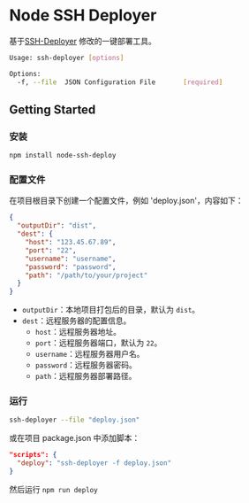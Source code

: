 # Node SSH Deployer

基于[SSH-Deployer](https://github.com/barend-erasmus/ssh-deployer/tree/master) 修改的一键部署工具。

```bash
Usage: ssh-deployer [options]

Options:
  -f, --file  JSON Configuration File       [required]
```

## Getting Started

### 安装

```bash
npm install node-ssh-deploy
```

### 配置文件

在项目根目录下创建一个配置文件，例如 'deploy.json'，内容如下：

```json
{
  "outputDir": "dist",
  "dest": {
    "host": "123.45.67.89",
    "port": "22",
    "username": "username",
    "password": "password",
    "path": "/path/to/your/project"
  }
}
```

- `outputDir`：本地项目打包后的目录，默认为 `dist`。
- `dest`：远程服务器的配置信息。
  - `host`：远程服务器地址。
  - `port`：远程服务器端口，默认为 `22`。
  - `username`：远程服务器用户名。
  - `password`：远程服务器密码。
  - `path`：远程服务器部署路径。

### 运行

```bash
ssh-deployer --file "deploy.json"
```

或在项目 package.json 中添加脚本：

```json
"scripts": {
  "deploy": "ssh-deployer -f deploy.json"
}
```

然后运行 `npm run deploy`
